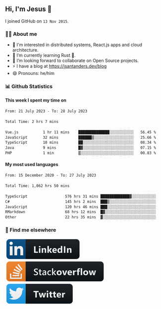 ## Hi, I'm Jesus 👋

I joined GitHub on `13 Nov 2015`.

<!-- Talking about you -->

### 👨‍💻 About me

- 👦 I'm interested in distributed systems, React.js apps and cloud architecture.
- 🌱 I’m currently learning Rust 🦀.
- 👯 I’m looking forward to collaborate on Open Source projects.
- ⚡️ I have a blog at <https://jsantanders.dev/blog>
- 😄 Pronouns: he/him

### 📊 Github Statistics

#### This week I spent my time on

<!--START_SECTION:weekly-->

```txt
From: 21 July 2023 - To: 28 July 2023

Total Time: 2 hrs 7 mins

Vue.js           1 hr 11 mins    ██████████████░░░░░░░░░░░   56.45 %
JavaScript       32 mins         ██████▒░░░░░░░░░░░░░░░░░░   25.66 %
TypeScript       10 mins         ██░░░░░░░░░░░░░░░░░░░░░░░   08.34 %
Java             9 mins          █▓░░░░░░░░░░░░░░░░░░░░░░░   07.15 %
PHP              1 min           ▒░░░░░░░░░░░░░░░░░░░░░░░░   00.83 %
```

<!--END_SECTION:weekly-->

#### My most used languages

<!--START_SECTION:alltime-->

```txt
From: 15 December 2020 - To: 27 July 2023

Total Time: 1,062 hrs 50 mins

TypeScript                 576 hrs 31 mins █████████████▓░░░░░░░░░░░   54.24 %
C#                         145 hrs 2 mins  ███▒░░░░░░░░░░░░░░░░░░░░░   13.65 %
JavaScript                 120 hrs 46 mins ███░░░░░░░░░░░░░░░░░░░░░░   11.36 %
RMarkdown                  68 hrs 12 mins  █▓░░░░░░░░░░░░░░░░░░░░░░░   06.42 %
Other                      22 hrs 35 mins  ▓░░░░░░░░░░░░░░░░░░░░░░░░   02.13 %
```

<!--END_SECTION:alltime-->

### 📢 Find me elsewhere

<p>
  <a target="_blank" href="https://linkedin.com/in/jsantanders">
    <img src="https://github.com/jsantanders/jsantanders/blob/master/img/linkedin.svg" alt="LinkedIn" style="vertical-align:top; margin:4px">
  </a>
  
  <a target="_blank" href="https://stackoverflow.com/users/7318331/jesus-santander">
    <img src="https://github.com/jsantanders/jsantanders/blob/master/img/stackoverflow.svg" alt="StackOverflow" style="vertical-align:top; margin:4px">
  </a>
  
  <a target="_blank" href="http://twitter.com/jsantanders">
    <img src="https://github.com/jsantanders/jsantanders/blob/master/img/twitter.svg" alt="Twitter" style="vertical-align:top; margin:4px">
  </a>
</p>
